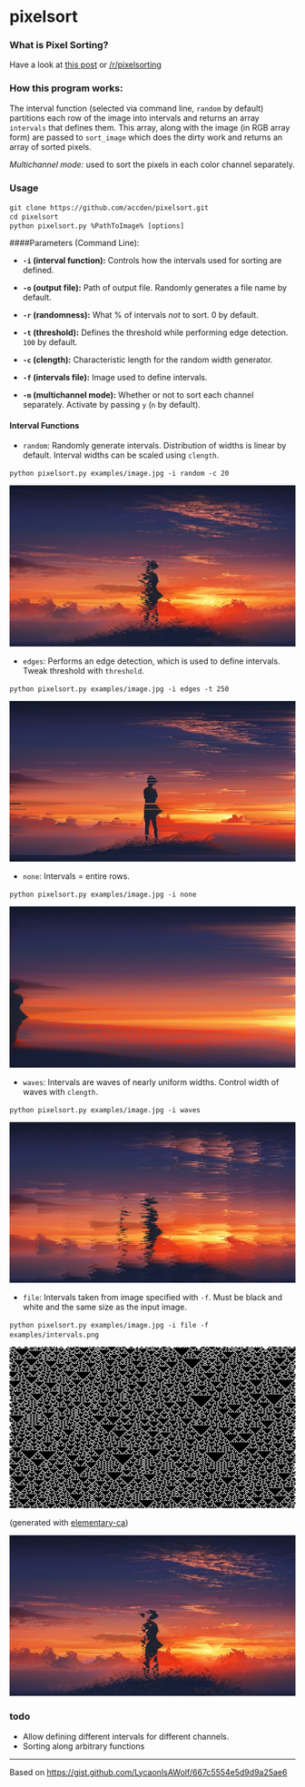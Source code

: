 # pixelsort

### What is Pixel Sorting?

Have a look at [this post](http://satyarth.me/articles/pixel-sorting/) or [/r/pixelsorting](http://www.reddit.com/r/pixelsorting/top/)

### How this program works:

The interval function (selected via command line, `random` by default) partitions each row of the image into intervals and returns an array `intervals` that defines them. This array, along with the image (in RGB array form) are passed to `sort_image` which does the dirty work and returns an array of sorted pixels.

*Multichannel mode:* used to sort the pixels in each color channel separately.

### Usage
```
git clone https://github.com/accden/pixelsort.git
cd pixelsort
python pixelsort.py %PathToImage% [options]
```
####Parameters (Command Line):

* **`-i` (interval function):** Controls how the intervals used for sorting are defined. 

* **`-o` (output file):** Path of output file. Randomly generates a file name by default.

* **`-r` (randomness):** What % of intervals *not* to sort. 0 by default.

* **`-t` (threshold):** Defines the threshold while performing edge detection. `100` by default.

* **`-c` (clength):** Characteristic length for the random width generator.

* **`-f` (intervals file):** Image used to define intervals.

* **`-m` (multichannel mode):** Whether or not to sort each channel separately. Activate by passing `y` (`n` by default).

#### Interval Functions

* `random`: Randomly generate intervals. Distribution of widths is linear by default. Interval widths can be scaled using `clength`.

`python pixelsort.py examples/image.jpg -i random -c 20`

![random](/examples/random.png)

* `edges`: Performs an edge detection, which is used to define intervals. Tweak threshold with `threshold`.

`python pixelsort.py examples/image.jpg -i edges -t 250`

![edges](/examples/edges.png)

* `none`: Intervals = entire rows.

`python pixelsort.py examples/image.jpg -i none`

![none](/examples/none.png)

* `waves`: Intervals are waves of nearly uniform widths. Control width of waves with `clength`.

`python pixelsort.py examples/image.jpg -i waves`

![none](/examples/waves.png)

* `file`: Intervals taken from image specified with `-f`. Must be black and white and the same size as the input image.

`python pixelsort.py examples/image.jpg -i file -f examples/intervals.png `

![file](/examples/intervals.png)

(generated with [elementary-ca](https://github.com/satyarth/elementary-ca))

![file](/examples/file.png)

### todo

* Allow defining different intervals for different channels.
* Sorting along arbitrary functions

---

Based on https://gist.github.com/LycaonIsAWolf/667c5554e5d9d9a25ae6